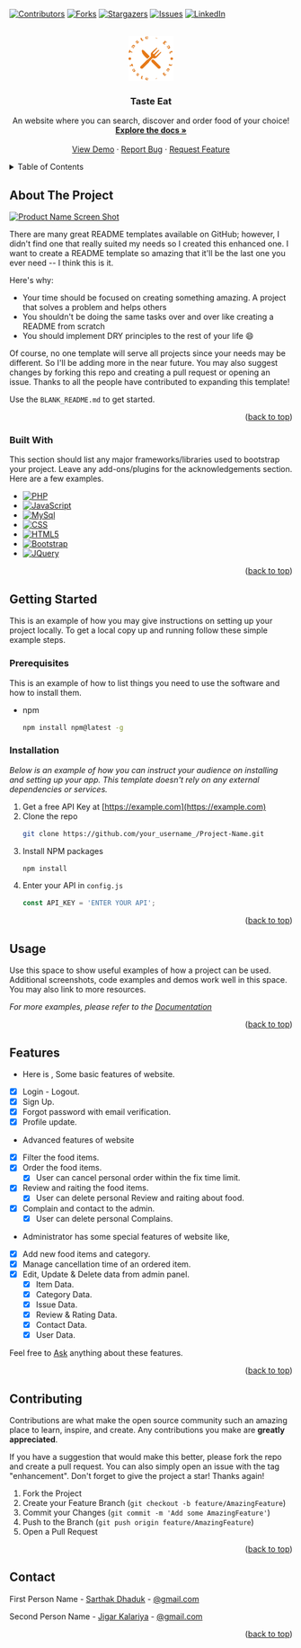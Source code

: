 <a name="readme-top"></a>

[![Contributors][contributors-shield]][contributors-url]
[![Forks][forks-shield]][forks-url]
[![Stargazers][stars-shield]][stars-url]
[![Issues][issues-shield]][issues-url]
[![LinkedIn][linkedin-shield]][linkedin-url]



<!-- PROJECT LOGO -->
<br />
<div align="center">
  <a href="https://github.com/sarthak-dhaduk/Taste-Eat">
    <img src="./admin/assets/img/favicon/favicon2.png" alt="Logo" width="80" height="80">
  </a>

  <h3 align="center">Taste Eat</h3>

  <p align="center">
    An website where you can search, discover and order food of your choice!
    <br />
    <a href="https://github.com/sarthak-dhaduk/Taste-Eat"><strong>Explore the docs »</strong></a>
    <br />
    <br />
    <a href="https://taste-eat.free.nf/">View Demo</a>
    ·
    <a href="https://github.com/sarthak-dhaduk/Taste-Eat/issues/new?labels=bug&template=bug-report---.md">Report Bug</a>
    ·
    <a href="https://github.com/sarthak-dhaduk/Taste-Eat/issues/new?labels=enhancement&template=feature-request---.md">Request Feature</a>
  </p>
</div>



<!-- TABLE OF CONTENTS -->
<details>
  <summary>Table of Contents</summary>
  <ol>
    <li>
      <a href="#about-the-project">About The Project</a>
      <ul>
        <li><a href="#built-with">Built With</a></li>
      </ul>
    </li>
    <li>
      <a href="#getting-started">Getting Started</a>
      <ul>
        <li><a href="#prerequisites">Prerequisites</a></li>
        <li><a href="#installation">Installation</a></li>
      </ul>
    </li>
    <li><a href="#usage">Usage</a></li>
    <li><a href="#Features">Features</a></li>
    <li><a href="#contributing">Contributing</a></li>
    <li><a href="#contact">Contact</a></li>
  </ol>
</details>



<!-- ABOUT THE PROJECT -->
## About The Project

[![Product Name Screen Shot][product-screenshot]](https://example.com)

There are many great README templates available on GitHub; however, I didn't find one that really suited my needs so I created this enhanced one. I want to create a README template so amazing that it'll be the last one you ever need -- I think this is it.

Here's why:
* Your time should be focused on creating something amazing. A project that solves a problem and helps others
* You shouldn't be doing the same tasks over and over like creating a README from scratch
* You should implement DRY principles to the rest of your life :smile:

Of course, no one template will serve all projects since your needs may be different. So I'll be adding more in the near future. You may also suggest changes by forking this repo and creating a pull request or opening an issue. Thanks to all the people have contributed to expanding this template!

Use the `BLANK_README.md` to get started.

<p align="right">(<a href="#readme-top">back to top</a>)</p>



### Built With

This section should list any major frameworks/libraries used to bootstrap your project. Leave any add-ons/plugins for the acknowledgements section. Here are a few examples.

* [![PHP][PHP]][PHP-url]
* [![JavaScript][JavaScript]][JavaScript-url]
* [![MySql][MySql]][MySql-url]
* [![CSS][CSS]][CSS-url]
* [![HTML5][HTML5]][HTML5-url]
* [![Bootstrap][Bootstrap.com]][Bootstrap-url]
* [![JQuery][JQuery.com]][JQuery-url]

<p align="right">(<a href="#readme-top">back to top</a>)</p>



<!-- GETTING STARTED -->
## Getting Started

This is an example of how you may give instructions on setting up your project locally.
To get a local copy up and running follow these simple example steps.

### Prerequisites

This is an example of how to list things you need to use the software and how to install them.
* npm
  ```sh
  npm install npm@latest -g
  ```

### Installation

_Below is an example of how you can instruct your audience on installing and setting up your app. This template doesn't rely on any external dependencies or services._

1. Get a free API Key at [https://example.com](https://example.com)
2. Clone the repo
   ```sh
   git clone https://github.com/your_username_/Project-Name.git
   ```
3. Install NPM packages
   ```sh
   npm install
   ```
4. Enter your API in `config.js`
   ```js
   const API_KEY = 'ENTER YOUR API';
   ```

<p align="right">(<a href="#readme-top">back to top</a>)</p>



<!-- USAGE EXAMPLES -->
## Usage

Use this space to show useful examples of how a project can be used. Additional screenshots, code examples and demos work well in this space. You may also link to more resources.

_For more examples, please refer to the [Documentation](https://example.com)_

<p align="right">(<a href="#readme-top">back to top</a>)</p>



<!-- ROADMAP -->
## Features

* Here is , Some basic features of website.

- [x] Login - Logout.
- [x] Sign Up.
- [x] Forgot password with email verification.
- [x] Profile update.

* Advanced features of website

- [x] Filter the food items.
- [x] Order the food items.
  - [x] User can cancel personal order within the fix time limit.
- [x] Review and raiting the food items.
  - [x] User can delete personal Review and raiting about food.
- [x] Complain and contact to the admin.
  - [x] User can delete personal Complains.

* Administrator has some special features of website like,

- [x] Add new food items and category.
- [x] Manage cancellation time of an ordered item.
- [x] Edit, Update & Delete data from admin panel.
    - [x] Item Data.
    - [x] Category Data.
    - [x] Issue Data.
    - [x] Review & Rating Data.
    - [x] Contact Data.
    - [x] User Data.

Feel free  to [Ask](https://github.com/sarthak-dhaduk/Taste-Eat/issues/new?labels=question&template=feature-request---.md) anything about these features.

<p align="right">(<a href="#readme-top">back to top</a>)</p>



<!-- CONTRIBUTING -->
## Contributing

Contributions are what make the open source community such an amazing place to learn, inspire, and create. Any contributions you make are **greatly appreciated**.

If you have a suggestion that would make this better, please fork the repo and create a pull request. You can also simply open an issue with the tag "enhancement".
Don't forget to give the project a star! Thanks again!

1. Fork the Project
2. Create your Feature Branch (`git checkout -b feature/AmazingFeature`)
3. Commit your Changes (`git commit -m 'Add some AmazingFeature'`)
4. Push to the Branch (`git push origin feature/AmazingFeature`)
5. Open a Pull Request

<p align="right">(<a href="#readme-top">back to top</a>)</p>



<!-- CONTACT -->
## Contact

First Person Name - [Sarthak Dhaduk](mailto:sarthakdhaduk1111@gmail.com) - [@gmail.com](mailto:sarthakdhaduk1111@gmail.com)

Second Person Name - [Jigar Kalariya](mailto:jigarkalariya123@gmail.com) - [@gmail.com](mailto:jigarkalariya123@gmail.com)

<p align="right">(<a href="#readme-top">back to top</a>)</p>



<!-- MARKDOWN LINKS & IMAGES -->
<!-- https://www.markdownguide.org/basic-syntax/#reference-style-links -->
[contributors-shield]: https://img.shields.io/github/contributors/sarthak-dhaduk/Taste-Eat.svg?style=for-the-badge
[contributors-url]: https://github.com/sarthak-dhaduk/Taste-Eat/graphs/contributors
[forks-shield]: https://img.shields.io/github/forks/sarthak-dhaduk/Taste-Eat.svg?style=for-the-badge
[forks-url]: https://github.com/sarthak-dhaduk/Taste-Eat/network/members
[stars-shield]: https://img.shields.io/github/stars/sarthak-dhaduk/Taste-Eat.svg?style=for-the-badge
[stars-url]: https://github.com/sarthak-dhaduk/Taste-Eat/stargazers
[issues-shield]: https://img.shields.io/github/issues/sarthak-dhaduk/Taste-Eat.svg?style=for-the-badge
[issues-url]: https://github.com/sarthak-dhaduk/Taste-Eat/issues
[linkedin-shield]: https://img.shields.io/badge/-LinkedIn-black.svg?style=for-the-badge&logo=linkedin&colorB=555
[linkedin-url]: https://linkedin.com/in/othneildrew

[product-screenshot]: images/screenshot.png

[PHP]: https://img.shields.io/badge/php-000000?style=for-the-badge&logo=php&logoColor=purple
[PHP-url]: https://www.php.net/
[JavaScript]: https://img.shields.io/badge/javascript-fcdc00?style=for-the-badge&logo=javascript&logoColor=black
[JavaScript-url]: https://www.javascript.com/
[MySql]: https://img.shields.io/badge/mysql-35495E?style=for-the-badge&logo=mysql&logoColor=4FC08D
[MySql-url]: https://www.mysql.com/
[CSS]: https://img.shields.io/badge/css-blue?style=for-the-badge&logo=csslogoColor=white
[CSS-url]: https://www.w3.org/
[HTML5]: https://img.shields.io/badge/html5-FF2D20?style=for-the-badge&logo=html5&logoColor=white
[HTML5-url]: https://www.w3.org/
[Bootstrap.com]: https://img.shields.io/badge/Bootstrap-563D7C?style=for-the-badge&logo=bootstrap&logoColor=white
[Bootstrap-url]: https://getbootstrap.com
[JQuery.com]: https://img.shields.io/badge/jQuery-0769AD?style=for-the-badge&logo=jquery&logoColor=white
[JQuery-url]: https://jquery.com 
